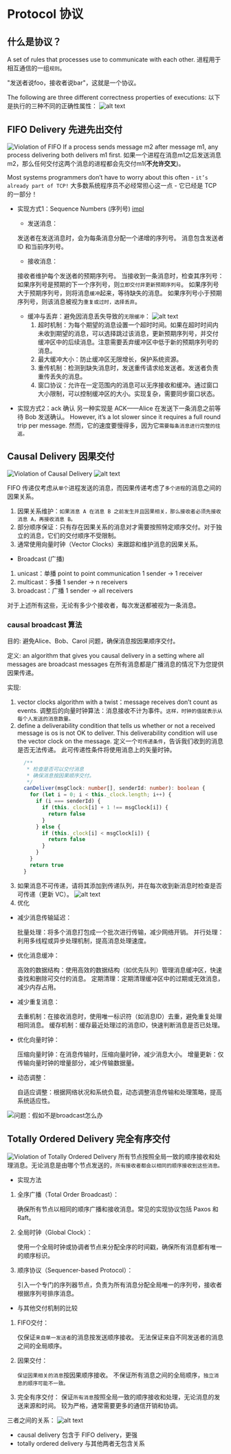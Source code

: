# Protocol 协议

## 什么是协议？

A set of rules that processes use to communicate with each other.
进程用于相互通信的一组`规则`。

"发送者说foo，接收者说bar"，这就是一个协议。

The following are three different correctness properties of executions:
以下是执行的三种不同的正确性属性：
![alt text](image-9.png)

## FIFO Delivery 先进先出交付

![Violation of FIFO](image-10.png)
If a process sends message m2 after message m1, any process delivering both delivers m1 first.
如果一个进程在消息m1之后发送消息m2，那么任何交付这两个消息的进程都会先交付m1(**不允许交叉**)。

Most systems programmers don’t have to worry about this often - `it’s already part of TCP!`
大多数系统程序员不必经常担心这一点 - 它已经是 TCP 的一部分！

- 实现方式1：Sequence Numbers (序列号)
  [impl](SequenceNumbers.py)

  - 发送消息：

  发送者在发送消息时，会为每条消息分配一个递增的序列号。
  消息包含发送者 ID 和当前序列号。

  - 接收消息：

  接收者维护每个发送者的预期序列号。
  当接收到一条消息时，检查其序列号：
  如果序列号是预期的下一个序列号，则`立即交付并更新预期序列号`。
  如果序列号大于预期序列号，则将消息`缓冲`起来，等待缺失的消息。
  如果序列号小于预期序列号，则该消息被视为`重复或过时，选择丢弃`。

  - 缓冲与丢弃：避免因消息丢失导致的`无限缓冲`：
    ![alt text](image-11.png)
    1. 超时机制：为每个期望的消息设置一个超时时间。如果在超时时间内未收到期望的消息，可以选择跳过该消息，更新预期序列号，并交付缓冲区中的后续消息。注意需要丢弃缓冲区中低于新的预期序列号的消息。
    2. 最大缓冲大小：防止缓冲区无限增长，保护系统资源。
    3. 重传机制：检测到缺失消息时，发送重传请求给发送者。发送者负责重传丢失的消息。
    4. 窗口协议：允许在一定范围内的消息可以无序接收和缓冲。通过窗口大小限制，可以控制缓冲区的大小。实现复杂，需要同步窗口状态。

- 实现方式2：ack 确认
  另一种实现是 ACK——Alice 在发送下一条消息之前等待 Bob 发送确认。
  However, it’s a lot slower since it requires a full round trip per message.
  然而，它的速度要慢得多，因为它`需要每条消息进行完整的往返。`

## Causal Delivery 因果交付

![Violation of Causal Delivery](image-12.png)
![alt text](image-14.png)

FIFO 传递仅考虑从`单个`进程发送的消息，而因果传递考虑了`多个进程`的消息之间的因果关系。

1. 因果关系维护：`如果消息 A 在消息 B 之前发生并且因果相关，那么接收者必须先接收消息 A，再接收消息 B。`
2. 部分顺序保证：只有存在因果关系的消息对才需要按照特定顺序交付。对于独立的消息，它们的交付顺序不受限制。
3. 通常使用向量时钟（Vector Clocks）来跟踪和维护消息的因果关系。

- Broadcast (广播)

1. unicast：单播
   point to point communication
   1 sender -> 1 receiver
2. multicast：多播
   1 sender -> n receivers
3. broadcast：广播
   1 sender -> all receivers

对于上述所有这些，无论有多少个接收者，每次发送都被视为一条消息。

### causal broadcast 算法

目的:
避免Alice、Bob、Carol 问题，确保消息按因果顺序交付。

定义:
an algorithm that gives you causal delivery in a setting where all messages are broadcast messages
在所有消息都是广播消息的情况下为您提供因果传递。

实现:

1. vector clocks algorithm with a twist：message receives don’t count as events.
   调整后的向量时钟算法：消息接收不计为事件。`这样，时钟的值就表示从每个人发送的消息数量。`
2. define a deliverability condition that tells us whether or not a received message is os is not OK to deliver.
   This deliverability condition will use the vector clock on the message.
   定义一个`可传递条件`，告诉我们收到的消息是否无法传递。
   此可传递性条件将使用消息上的矢量时钟。
   ```ts
     /**
      * 检查是否可以交付消息
      * 确保消息按因果顺序交付。
      */
     canDeliver(msgClock: number[], senderId: number): boolean {
       for (let i = 0; i < this._clock.length; i++) {
         if (i === senderId) {
           if (this._clock[i] + 1 !== msgClock[i]) {
             return false
           }
         } else {
           if (this._clock[i] < msgClock[i]) {
             return false
           }
         }
       }
       return true
     }
   ```
3. 如果消息不可传递，请将其添加到传递队列，并在每次收到新消息时检查是否可传递（更新 VC）。
   ![alt text](image-17.png)
4. 优化

- 减少消息传输延迟：

  批量处理：将多个消息打包成一个批次进行传输，减少网络开销。
  并行处理：利用多线程或异步处理机制，提高消息处理速度。

- 优化消息缓冲：

  高效的数据结构：使用高效的数据结构（如优先队列）管理消息缓冲区，快速查找和删除可交付的消息。
  定期清理：定期清理缓冲区中的过期或无效消息，减少内存占用。

- 减少重复消息：

  去重机制：在接收消息时，使用唯一标识符（如消息ID）去重，避免重复处理相同消息。
  缓存机制：缓存最近处理过的消息ID，快速判断消息是否已处理。

- 优化向量时钟：

  压缩向量时钟：在消息传输时，压缩向量时钟，减少消息大小。
  增量更新：仅传输向量时钟的增量部分，减少传输数据量。

- 动态调整：

  自适应调整：根据网络状况和系统负载，动态调整消息传输和处理策略，提高系统适应性。

![问题：假如不是broadcast怎么办](image-31.png)

## Totally Ordered Delivery 完全有序交付

![Violation of Totally Ordered Delivery](image-15.png)
所有节点按照全局一致的顺序接收和处理消息。无论消息是由哪个节点发送的，`所有接收者都会以相同的顺序接收到这些消息。`

- 实现方法

1. 全序广播（Total Order Broadcast）：

   确保所有节点以相同的顺序广播和接收消息。常见的实现协议包括 Paxos 和 Raft。

2. 全局时钟（Global Clock）：

   使用一个全局时钟或协调者节点来分配全序的时间戳，确保所有消息都有唯一的顺序标识。

3. 顺序协议（Sequencer-based Protocol）：

   引入一个专门的序列器节点，负责为所有消息分配全局唯一的序列号，接收者根据序列号排序消息。

- 与其他交付机制的比较

1. FIFO交付：

   仅保证`来自单一发送者`的消息按发送顺序接收。
   无法保证来自不同发送者的消息之间的全局顺序。

2. 因果交付：

   `保证因果相关的消息`按因果顺序接收。
   不保证所有消息之间的全局顺序，`独立消息的顺序可能不一致。`

3. 完全有序交付：
   保证`所有消息`按照全局一致的顺序接收和处理，无论消息的发送来源和时间。
   较为严格，通常需要更多的通信开销和协调。

三者之间的关系：
![alt text](image-16.png)

- causal delivery 包含于 FIFO delivery，更强
- totally ordered delivery 与其他两者无包含关系
